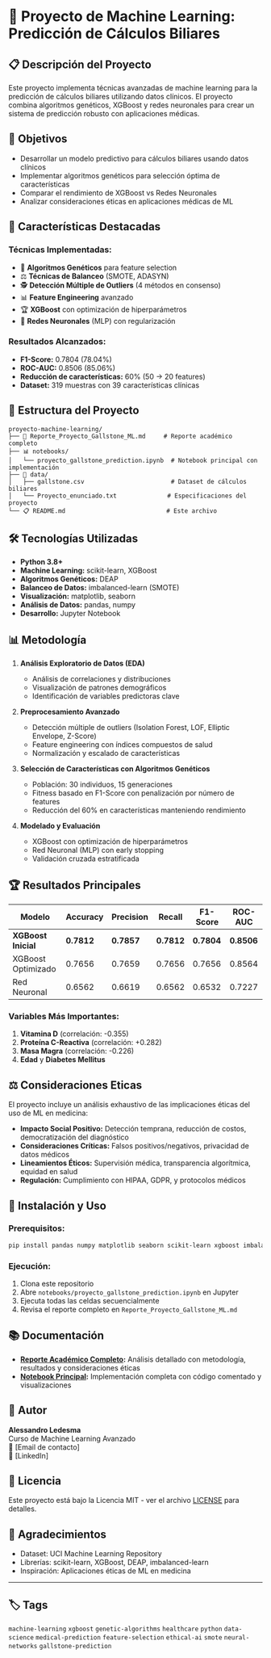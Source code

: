 # 🧬 Proyecto de Machine Learning: Predicción de Cálculos Biliares

## 📋 Descripción del Proyecto

Este proyecto implementa técnicas avanzadas de machine learning para la predicción de cálculos biliares utilizando datos clínicos. El proyecto combina algoritmos genéticos, XGBoost y redes neuronales para crear un sistema de predicción robusto con aplicaciones médicas.

## 🎯 Objetivos

- Desarrollar un modelo predictivo para cálculos biliares usando datos clínicos
- Implementar algoritmos genéticos para selección óptima de características
- Comparar el rendimiento de XGBoost vs Redes Neuronales
- Analizar consideraciones éticas en aplicaciones médicas de ML

## 🚀 Características Destacadas

### Técnicas Implementadas:
- 🧬 **Algoritmos Genéticos** para feature selection
- ⚖️ **Técnicas de Balanceo** (SMOTE, ADASYN)
- 🕵️ **Detección Múltiple de Outliers** (4 métodos en consenso)
- 📊 **Feature Engineering** avanzado
- 🏆 **XGBoost** con optimización de hiperparámetros
- 🧠 **Redes Neuronales** (MLP) con regularización

### Resultados Alcanzados:
- **F1-Score:** 0.7804 (78.04%)
- **ROC-AUC:** 0.8506 (85.06%)
- **Reducción de características:** 60% (50 → 20 features)
- **Dataset:** 319 muestras con 39 características clínicas

## 📁 Estructura del Proyecto

```
proyecto-machine-learning/
├── 📄 Reporte_Proyecto_Gallstone_ML.md     # Reporte académico completo
├── 📊 notebooks/
│   └── proyecto_gallstone_prediction.ipynb  # Notebook principal con implementación
├── 📂 data/
│   ├── gallstone.csv                        # Dataset de cálculos biliares
│   └── Proyecto_enunciado.txt              # Especificaciones del proyecto
└── 📋 README.md                            # Este archivo
```

## 🛠️ Tecnologías Utilizadas

- **Python 3.8+**
- **Machine Learning:** scikit-learn, XGBoost
- **Algoritmos Genéticos:** DEAP
- **Balanceo de Datos:** imbalanced-learn (SMOTE)
- **Visualización:** matplotlib, seaborn
- **Análisis de Datos:** pandas, numpy
- **Desarrollo:** Jupyter Notebook

## 📊 Metodología

1. **Análisis Exploratorio de Datos (EDA)**
   - Análisis de correlaciones y distribuciones
   - Visualización de patrones demográficos
   - Identificación de variables predictoras clave

2. **Preprocesamiento Avanzado**
   - Detección múltiple de outliers (Isolation Forest, LOF, Elliptic Envelope, Z-Score)
   - Feature engineering con índices compuestos de salud
   - Normalización y escalado de características

3. **Selección de Características con Algoritmos Genéticos**
   - Población: 30 individuos, 15 generaciones
   - Fitness basado en F1-Score con penalización por número de features
   - Reducción del 60% en características manteniendo rendimiento

4. **Modelado y Evaluación**
   - XGBoost con optimización de hiperparámetros
   - Red Neuronal (MLP) con early stopping
   - Validación cruzada estratificada

## 🏆 Resultados Principales

| Modelo | Accuracy | Precision | Recall | F1-Score | ROC-AUC |
|--------|----------|-----------|--------|----------|---------|
| **XGBoost Inicial** | **0.7812** | **0.7857** | **0.7812** | **0.7804** | **0.8506** |
| XGBoost Optimizado | 0.7656 | 0.7659 | 0.7656 | 0.7656 | 0.8564 |
| Red Neuronal | 0.6562 | 0.6619 | 0.6562 | 0.6532 | 0.7227 |

### Variables Más Importantes:
1. **Vitamina D** (correlación: -0.355)
2. **Proteína C-Reactiva** (correlación: +0.282)
3. **Masa Magra** (correlación: -0.226)
4. **Edad** y **Diabetes Mellitus**

## ⚖️ Consideraciones Eticas

El proyecto incluye un análisis exhaustivo de las implicaciones éticas del uso de ML en medicina:

- **Impacto Social Positivo:** Detección temprana, reducción de costos, democratización del diagnóstico
- **Consideraciones Críticas:** Falsos positivos/negativos, privacidad de datos médicos
- **Lineamientos Éticos:** Supervisión médica, transparencia algorítmica, equidad en salud
- **Regulación:** Cumplimiento con HIPAA, GDPR, y protocolos médicos

## 🚀 Instalación y Uso

### Prerequisitos:
```bash
pip install pandas numpy matplotlib seaborn scikit-learn xgboost imbalanced-learn deap
```

### Ejecución:
1. Clona este repositorio
2. Abre `notebooks/proyecto_gallstone_prediction.ipynb` en Jupyter
3. Ejecuta todas las celdas secuencialmente
4. Revisa el reporte completo en `Reporte_Proyecto_Gallstone_ML.md`

## 📚 Documentación

- **[Reporte Académico Completo](Reporte_Proyecto_Gallstone_ML.md):** Análisis detallado con metodología, resultados y consideraciones éticas
- **[Notebook Principal](notebooks/proyecto_gallstone_prediction.ipynb):** Implementación completa con código comentado y visualizaciones

## 👤 Autor

**Alessandro Ledesma**  
Curso de Machine Learning Avanzado  
📧 [Email de contacto]  
🔗 [LinkedIn]

## 📄 Licencia

Este proyecto está bajo la Licencia MIT - ver el archivo [LICENSE](LICENSE) para detalles.

## 🙏 Agradecimientos

- Dataset: UCI Machine Learning Repository
- Librerías: scikit-learn, XGBoost, DEAP, imbalanced-learn
- Inspiración: Aplicaciones éticas de ML en medicina

---

## 🏷️ Tags

`machine-learning` `xgboost` `genetic-algorithms` `healthcare` `python` `data-science` `medical-prediction` `feature-selection` `ethical-ai` `smote` `neural-networks` `gallstone-prediction`
